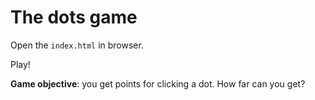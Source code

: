 # The dots game

Open the ```index.html``` in browser. 

Play!

**Game objective**: you get points for clicking a dot. How far can you get?
